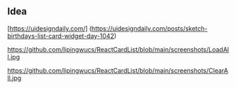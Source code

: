 ## Idea
[https://uidesigndaily.com/]
(https://uidesigndaily.com/posts/sketch-birthdays-list-card-widget-day-1042)

https://github.com/lipingwucs/ReactCardList/blob/main/screenshots/LoadAll.jpg

https://github.com/lipingwucs/ReactCardList/blob/main/screenshots/ClearAll.jpg



